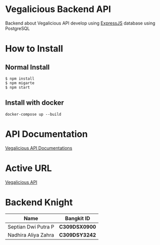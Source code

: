 # Vegalicious Backend API

Backend about Vegalicious API develop using [ExpressJS](https://expressjs.com/) database using PostgreSQL

# How to Install

## Normal Install

    $ npm install
    $ npm migarte
    $ npm start

## Install with docker

    docker-compose up --build

# API Documentation

[Vegalicious API Documentations](https://documenter.getpostman.com/view/6637061/2s93sc5Ydc)

# Active URL

[Vegalicious API](https://vegalicious-dot-vegalicious-2.et.r.appspot.com/)

# Backend Knight

| **Name**            | **Bangkit ID**  |
| ------------------- | --------------- |
| Septian Dwi Putra P | **C309DSX0900** |
| Nadhira Aliya Zahra | **C309DSY3242** |
